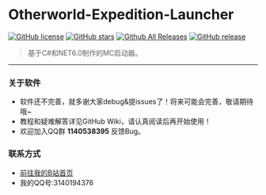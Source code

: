# Otherworld-Expedition-Launcher

[![GitHub license](https://img.shields.io/github/license/chuyuewei/Otherworld-Expedition-Launcher)](https://github.com/chuyuewei/Otherworld-Expedition-Launcher/main/LICENSE)
[![GitHub stars](https://img.shields.io/github/stars/chuyuewei/Otherworld-Expedition-Launcher)](https://github.com/chuyuewei/Otherworld-Expedition-Launcher/stargazers)
[![Github All Releases](https://img.shields.io/github/downloads/chuyuewei/Otherworld-Expedition-Launcher/total.svg)](https://github.com/chuyuewei/Otherworld-Expedition-Launcher/releases)
[![GitHub release](https://img.shields.io/github/v/release/chuyuewei/Otherworld-Expedition-Launcher)](https://github.com/chuyuewei/Otherworld-Expedition-Launcher/releases/latest)

> 基于C#和NET6.0制作的MC启动器。

---

### 关于软件
- 软件还不完善，就多谢大家debug&提issues了！将来可能会完善，敬请期待哦~ 
- 教程和疑难解答详见GitHub Wiki，请认真阅读后再开始使用！
- 欢迎加入QQ群 **1140538395** 反馈Bug。

### 联系方式
- [前往我的B站首页](https://space.bilibili.com/1294602327/)
- 我的QQ号:3140194376
